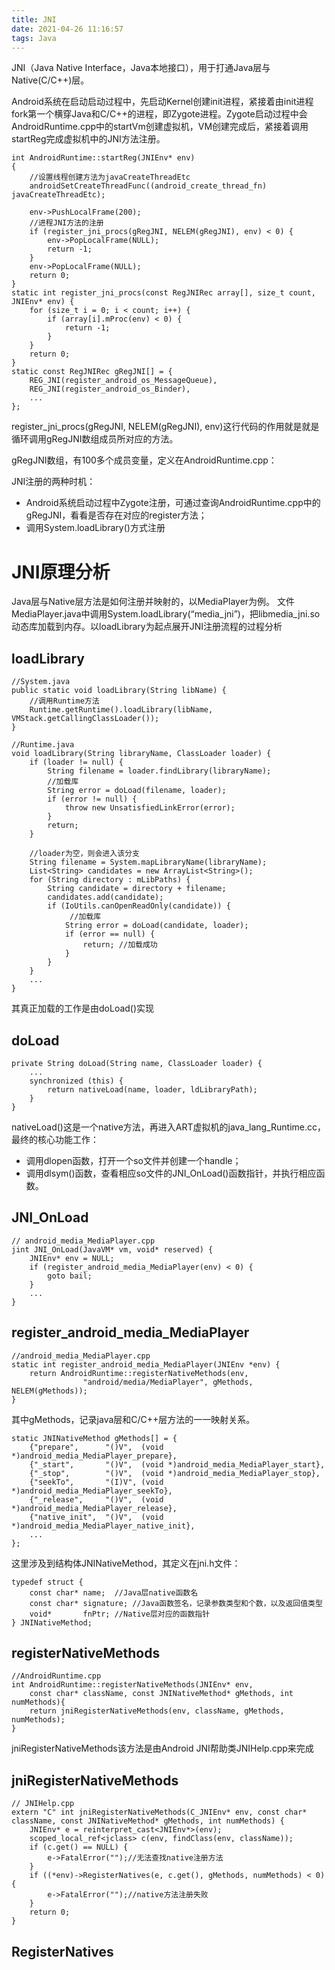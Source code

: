 ```yaml
---
title: JNI
date: 2021-04-26 11:16:57
tags: Java
---
```

JNI（Java Native Interface，Java本地接口），用于打通Java层与Native(C/C++)层。

Android系统在启动启动过程中，先启动Kernel创建init进程，紧接着由init进程fork第一个横穿Java和C/C++的进程，即Zygote进程。Zygote启动过程中会AndroidRuntime.cpp中的startVm创建虚拟机，VM创建完成后，紧接着调用startReg完成虚拟机中的JNI方法注册。
<!--more-->
```
int AndroidRuntime::startReg(JNIEnv* env)
{
    //设置线程创建方法为javaCreateThreadEtc
    androidSetCreateThreadFunc((android_create_thread_fn) javaCreateThreadEtc);

    env->PushLocalFrame(200);
    //进程JNI方法的注册
    if (register_jni_procs(gRegJNI, NELEM(gRegJNI), env) < 0) {
        env->PopLocalFrame(NULL);
        return -1;
    }
    env->PopLocalFrame(NULL);
    return 0;
}
static int register_jni_procs(const RegJNIRec array[], size_t count, JNIEnv* env) {
    for (size_t i = 0; i < count; i++) {
        if (array[i].mProc(env) < 0) {
            return -1;
        }
    }
    return 0;
}
static const RegJNIRec gRegJNI[] = {
    REG_JNI(register_android_os_MessageQueue),
    REG_JNI(register_android_os_Binder),
    ...
};
```
register_jni_procs(gRegJNI, NELEM(gRegJNI), env)这行代码的作用就是就是循环调用gRegJNI数组成员所对应的方法。

gRegJNI数组，有100多个成员变量，定义在AndroidRuntime.cpp：

JNI注册的两种时机：
- Android系统启动过程中Zygote注册，可通过查询AndroidRuntime.cpp中的gRegJNI，看看是否存在对应的register方法；
- 调用System.loadLibrary()方式注册

# JNI原理分析
Java层与Native层方法是如何注册并映射的，以MediaPlayer为例。 文件MediaPlayer.java中调用System.loadLibrary(“media_jni”)，把libmedia_jni.so动态库加载到内存。以loadLibrary为起点展开JNI注册流程的过程分析
## loadLibrary
```
//System.java
public static void loadLibrary(String libName) {
    //调用Runtime方法
    Runtime.getRuntime().loadLibrary(libName, VMStack.getCallingClassLoader());
}

//Runtime.java
void loadLibrary(String libraryName, ClassLoader loader) {
    if (loader != null) {
        String filename = loader.findLibrary(libraryName);
        //加载库
        String error = doLoad(filename, loader);
        if (error != null) {
            throw new UnsatisfiedLinkError(error);
        }
        return;
    }

    //loader为空，则会进入该分支
    String filename = System.mapLibraryName(libraryName);
    List<String> candidates = new ArrayList<String>();
    for (String directory : mLibPaths) {
        String candidate = directory + filename;
        candidates.add(candidate);
        if (IoUtils.canOpenReadOnly(candidate)) {
             //加载库
            String error = doLoad(candidate, loader);
            if (error == null) {
                return; //加载成功
            }
        }
    }
    ...
}
```
其真正加载的工作是由doLoad()实现

## doLoad
```
private String doLoad(String name, ClassLoader loader) {
    ...
    synchronized (this) {
        return nativeLoad(name, loader, ldLibraryPath);
    }
}
```
nativeLoad()这是一个native方法，再进入ART虚拟机的java_lang_Runtime.cc，最终的核心功能工作：
- 调用dlopen函数，打开一个so文件并创建一个handle；
- 调用dlsym()函数，查看相应so文件的JNI_OnLoad()函数指针，并执行相应函数。

## JNI_OnLoad
```
// android_media_MediaPlayer.cpp
jint JNI_OnLoad(JavaVM* vm, void* reserved) {
    JNIEnv* env = NULL;
    if (register_android_media_MediaPlayer(env) < 0) {
        goto bail;
    }
    ...
}
```

## register_android_media_MediaPlayer
```
//android_media_MediaPlayer.cpp
static int register_android_media_MediaPlayer(JNIEnv *env) {
    return AndroidRuntime::registerNativeMethods(env,
                "android/media/MediaPlayer", gMethods, NELEM(gMethods));
}
```
其中gMethods，记录java层和C/C++层方法的一一映射关系。
```
static JNINativeMethod gMethods[] = {
    {"prepare",      "()V",  (void *)android_media_MediaPlayer_prepare},
    {"_start",       "()V",  (void *)android_media_MediaPlayer_start},
    {"_stop",        "()V",  (void *)android_media_MediaPlayer_stop},
    {"seekTo",       "(I)V", (void *)android_media_MediaPlayer_seekTo},
    {"_release",     "()V",  (void *)android_media_MediaPlayer_release},
    {"native_init",  "()V",  (void *)android_media_MediaPlayer_native_init},
    ...
};
```
这里涉及到结构体JNINativeMethod，其定义在jni.h文件：
```
typedef struct {
    const char* name;  //Java层native函数名
    const char* signature; //Java函数签名，记录参数类型和个数，以及返回值类型
    void*       fnPtr; //Native层对应的函数指针
} JNINativeMethod;
```

## registerNativeMethods
```
//AndroidRuntime.cpp
int AndroidRuntime::registerNativeMethods(JNIEnv* env,
    const char* className, const JNINativeMethod* gMethods, int numMethods){
    return jniRegisterNativeMethods(env, className, gMethods, numMethods);
}
```
jniRegisterNativeMethods该方法是由Android JNI帮助类JNIHelp.cpp来完成

## jniRegisterNativeMethods
```
// JNIHelp.cpp
extern "C" int jniRegisterNativeMethods(C_JNIEnv* env, const char* className, const JNINativeMethod* gMethods, int numMethods) {
    JNIEnv* e = reinterpret_cast<JNIEnv*>(env);
    scoped_local_ref<jclass> c(env, findClass(env, className));
    if (c.get() == NULL) {
        e->FatalError("");//无法查找native注册方法
    }
    if ((*env)->RegisterNatives(e, c.get(), gMethods, numMethods) < 0) {
        e->FatalError("");//native方法注册失败
    }
    return 0;
}
```

## RegisterNatives